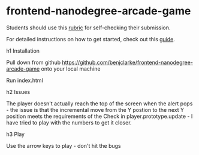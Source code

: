 frontend-nanodegree-arcade-game
===============================

Students should use this [rubric](https://www.udacity.com/course/viewer/#!/c-nd001/l-2696458597/m-2687128535) for self-checking their submission.

For detailed instructions on how to get started, check out this [guide](https://docs.google.com/document/d/1v01aScPjSWCCWQLIpFqvg3-vXLH2e8_SZQKC8jNO0Dc/pub?embedded=true).

h1 Installation

Pull down from github https://github.com/benjclarke/frontend-nanodegree-arcade-game onto your local machine 

Run index.html 

h2 Issues

The player doesn't actually reach the top of the screen when the alert pops - the issue is that the incremental move from the Y postion to the next Y position meets the requirements of the Check in player.prototype.update - I have tried to play with the numbers to get it closer.

h3 Play

Use the arrow keys to play - don't hit the bugs



